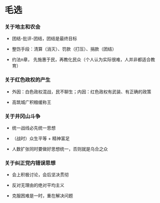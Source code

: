 # 毛选

### 关于地主和农会

- 团结-批评-团结，团结是最终目标

- 整饬手段：清算（消灭）、罚款（打压）、捐款（团结）

- 约法n章， 先施惠于民，再教化民众（个人认为实际很难，人并非都适合教育）

### 关于红色政权的产生

- 外因：白色政权混战，民不聊生；内因：红色政权有武装、有正确的政策

- 高筑城广积粮缓称王

### 关于井冈山斗争

- 统一战线必先统一思想

- （战时）众生平等 + 精神富足

- 人数扩张同时要做好思想统一，否则就是乌合之众

### 关于纠正党内错误思想

- 会上积极讨论，会后坚决贯彻

- 反对无理由的绝对平均主义

- 克服困难是一时，重在解决问题
